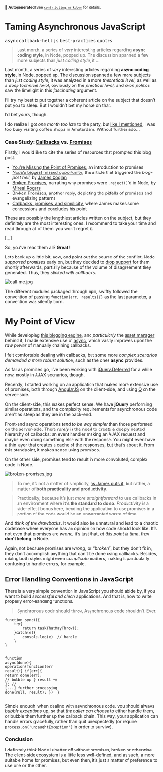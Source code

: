 <sub>&#x1F6A8; <strong>Autogenerated!</strong> See <a href="https://github.com/ponyfoo/articles/tree/master/contributing.markdown"><code>contributing.markdown</code></a> for details.</sub>

<a href="https://ponyfoo.com/articles/taming-asynchronous-javascript"><div></div></a>

<h1>Taming Asynchronous JavaScript</h1>

<p><kbd>async</kbd> <kbd>callback-hell</kbd> <kbd>js</kbd> <kbd>best-practices</kbd> <kbd>quotes</kbd></p>

<blockquote><p>Last month, a series of <em>very</em> interesting articles regarding <strong>async coding style</strong>, in Node, popped up. The discussion spanned a few more subjects than <em>just coding style</em>, it &#x2026;</p></blockquote>

<div><p>Last month, a series of <em>very</em> interesting articles regarding <strong>async coding style</strong>, in Node, popped up. The discussion spanned a few more subjects than <em>just coding style</em>, it was analyzed in a more <em>theoretical level</em>, as well as a <em>deep technical level</em>, obviously on the <em>practical level</em>, and <em>even politics</em> saw the limelight in this <em>fascinating</em> argument.</p></div>

<div></div>

<div><p>I&#x2019;ll try my best to put together a coherent article on the subject that doesn&#x2019;t put you to sleep. But I wouldn&#x2019;t bet my horse on that.</p> <p>I&#x2019;d bet <em>yours</em>, though.</p></div>

<div><p>I do realize I got <em>one month too late</em> to the party, but <a href="https://ponyfoo.com/the-architecture-of-productivity" aria-label="The Architecture of Productivity">like I mentioned</a>, I was too busy visiting coffee shops in Amsterdam. Without further ado&#x2026;</p> <h3 id="case-study-callbacks-https-githubcom-caolan-async-async-callback-library-vs-promises-https-githubcom-kriskowal-q-q-promise-library">Case Study: <a href="https://github.com/caolan/async" target="_blank" aria-label="&apos;async&apos; callback library">Callbacks</a> vs. <a href="https://github.com/kriskowal/q" target="_blank" aria-label="&apos;q&apos; promise library">Promises</a></h3> <p>Firstly, I would like to cite the series of resources that prompted this blog post.</p> <ul> <li><a href="http://domenic.me/2012/10/14/youre-missing-the-point-of-promises" target="_blank" aria-label="An introduction to promises">You&#x2019;re Missing the Point of Promises</a>, an introduction to promises</li> <li><a href="http://blog.jcoglan.com/2013/03/30/callbacks-are-imperative-promises-are-functional-nodes-biggest-missed-opportunity" target="_blank" aria-label="James&apos; post in favor of promises in Node">Node&#x2019;s biggest missed opportunity</a>, the article that triggered the <em>blog-post hell</em>, by <a href="https://github.com/jcoglan" target="_blank" aria-label="James Coglan on GitHub">James Coglan</a></li> <li><a href="http://www.futurealoof.com/posts/broken-promises.html" target="_blank" aria-label="Broken Promises, written by Mikeal Rogers">Broken Promises</a>, narrating why promises were <code class="md-code md-code-inline">.reject()</code>&apos;d in Node, by <a href="https://github.com/mikeal" target="_blank" aria-label="Mikeal Rogers on GitHub">Mikeal Rogers</a></li> <li><a href="http://sealedabstract.com/code/broken-promises" target="_blank" aria-label="Broken Promises, written by Drew Crawford, an iOS developer">Broken Promises</a>, another reply, depicting the pitfalls of promises and evangelizing patterns</li> <li><a href="http://blog.jcoglan.com/2013/04/01/callbacks-promises-and-simplicity" target="_blank" aria-label="James&apos; conclusions on the matter">Callbacks, promises, and simplicity</a>, where James makes some concessions and concludes his point</li> </ul> <p>These are possibly the lengthiest articles written on the subject, but they definitely are the most interesting ones. I recommend to take your time and read through all of them, you won&#x2019;t regret it.</p> <p>[&#x2026;]</p> <p>So, you&#x2019;ve read them all? <strong>Great!</strong></p> <p>Lets back up a little bit, now, and point out the source of the conflict. Node <em>supported promises</em> early on, but they decided to <a href="https://groups.google.com/forum/?fromgroups=#!msg/nodejs/sWE0Oa80iNg/-n7xPyOdGd8J" target="_blank" aria-label="Ryan explains why promises aren&apos;t such a good fit for Node">drop support</a> for them shortly afterwards, partially because of the volume of disagreement they generated. Thus, they <em>sticked with callbacks</em>.</p> <p><img alt="call-me.jpg" title="Overly attached callbacks" class="" src="https://i.imgur.com/1B12xqM.jpg"></p> <p>The different modules packaged through <kbd>npm</kbd>, swiftly followed the convention of passing <code class="md-code md-code-inline">function(err, results){}</code> as the last parameter, a convention was silently born.</p> <h1 id="my-point-of-view">My Point of View</h1> <p>While developing <a href="https://github.com/bevacqua/ponyfoo" target="_blank" aria-label="ponyfoo on GitHub">this blogging engine</a>, and <em>particularly</em> the <a href="https://github.com/bevacqua/node-assetify" target="_blank" aria-label="assetify on GitHub">asset manager</a> behind it, I made extensive use of <a href="https://github.com/caolan/async" target="_blank" aria-label="async on GitHub">async</a>, which vastly improves upon the <em>raw power</em> of manually chaining callbacks.</p> <p>I felt comfortable dealing with callbacks, but some more <em>complex scenarios demanded a more robust solution</em>, such as the ones <strong>async</strong> provides.</p> <p>As far as promises go, I&#x2019;ve been working with <a href="http://api.jquery.com/category/deferred-object/" target="_blank" aria-label="Deferred Object - jQuery API docs">jQuery.Deferred</a> for a while now, mostly in AJAX scenarios, though.</p> <p>Recently, I started working on an application that makes more extensive use of promises, both through <a href="http://angularjs.org/" target="_blank" aria-label="AngularJS MVW Framework">AngularJS</a> on the client-side, and using <a href="https://github.com/kriskowal/q" target="_blank" aria-label="&apos;q&apos; promise library">Q</a> on the server-side.</p> <p>On the client-side, this makes perfect sense. We have <strong>jQuery</strong> performing similar operations, and the complexity requirements for asynchronous code aren&#x2019;t as steep as they are in the back-end.</p> <p>Front-end async operations <em>tend to be way simpler</em> than those performed on the server-side. There <em>rarely</em> is the need to create a deeply nested hierarchy of callbacks: an event handler making an AJAX request and maybe even doing something else with the response. You might even have a thin layer that creates a cache of the responses, but that&#x2019;s about it. From this standpoint, it makes sense using promises.</p> <p>On the other side, promises tend to result in more convoluted, complex code in Node.</p> <p><img alt="broken-promises.jpg" title="Broken Promises" class="" src="https://i.imgur.com/qPrHNz6.jpg"></p> <blockquote> <p>To me, it&#x2019;s not a matter of simplicity, <a href="http://blog.jcoglan.com/2013/04/01/callbacks-promises-and-simplicity" target="_blank" aria-label="Callbacks, promises, and simplicity">as James puts it</a>, but rather, a matter of <strong>both practicality and productivity</strong>.</p> </blockquote> <blockquote> <p>Practicality, because it&#x2019;s just <em>more straightforward</em> to use callbacks in an environment where <strong>it&#x2019;s the standard to do so</strong>. <em>Productivity</em> is a side-effect bonus here, bending the application to use promises in a portion of the code would be an unwarranted waste of time.</p> </blockquote> <p>And <em>think of the drawbacks</em>. It would also be unnatural and lead to a chaotic codebase where everyone has an opinion on how code should look like. It&#x2019;s not even that promises are <em>wrong</em>, it&#x2019;s just that, <em>at this point in time</em>, they <strong>don&#x2019;t belong</strong> in Node.</p> <p>Again, not because promises are <em>wrong</em>, or <em>&#x201C;broken&#x201D;</em>, but they don&#x2019;t fit in, they don&#x2019;t accomplish anything that can&#x2019;t be done using callbacks. Besides, mixing both styles might even <em>complicate</em> matters, making it particularly confusing to handle errors, for example.</p> <h2 id="error-handling-conventions-in-javascript">Error Handling Conventions in JavaScript</h2> <p>There is a very simple convention in JavaScript you should abide by, if you want to build <em>successful and clean</em> applications. And that is, how to write properly error-handling functions.</p> <blockquote> <p>Synchronous code should <code class="md-code md-code-inline">throw</code>, Asynchronous code shouldn&#x2019;t. Ever.</p> </blockquote> <pre class="md-code-block"><code class="md-code md-lang-javascript"><span class="md-code-function"><span class="md-code-keyword">function</span> <span class="md-code-title">sync</span><span class="md-code-params">()</span></span>{
    <span class="md-code-keyword">try</span>{
        <span class="md-code-keyword">return</span> taskThatMayThrow();
    }<span class="md-code-keyword">catch</span>(e){
        <span class="md-code-built_in">console</span>.log(e); <span class="md-code-comment">// handle</span>
    }
}

<span class="md-code-function"><span class="md-code-keyword">function</span> <span class="md-code-title">async</span><span class="md-code-params">(done)</span></span>{
    operation(<span class="md-code-function"><span class="md-code-keyword">function</span><span class="md-code-params">(err, result)</span></span>{
        <span class="md-code-keyword">if</span>(err){
            <span class="md-code-keyword">return</span> done(err); <span class="md-code-comment">// bubble up</span>
        }
        result += <span class="md-code-number">1</span>; <span class="md-code-comment">// [...] further processing</span>
        done(<span class="md-code-literal">null</span>, result);
    });
}
</code></pre> <p>Simple enough, when dealing with asynchronous code, you should always <em>bubble exceptions</em> up, so that <em>the caller can choose</em> to either handle them, or bubble them further up the callback chain. This way, your application can handle errors gracefully, rather than quit unexpectedly (or require <code class="md-code md-code-inline">process.on(&apos;uncaughtException&apos;)</code> in order to survive).</p> <h3 id="conclusion">Conclusion</h3> <p>I definitely think Node is better off without promises, broken or otherwise. The client-side ecosystem is a little less well-defined, and as such, a more suitable home for promises, but even then, it&#x2019;s just a matter of preference to use one or the other.</p></div>
